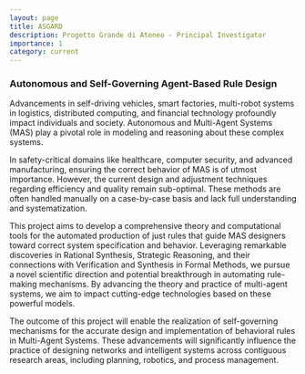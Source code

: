 ```yaml
---
layout: page
title: ASGARD
description: Progetto Grande di Ateneo - Principal Investigator
importance: 1
category: current
---
```


### **Autonomous and Self-Governing Agent-Based Rule Design**

Advancements in self-driving vehicles, smart factories, multi-robot systems in logistics, distributed computing, and financial technology profoundly impact individuals and society. Autonomous and Multi-Agent Systems (MAS) play a pivotal role in modeling and reasoning about these complex systems.

In safety-critical domains like healthcare, computer security, and advanced manufacturing, ensuring the correct behavior of MAS is of utmost importance. However, the current design and adjustment techniques regarding efficiency and quality remain sub-optimal. These methods are often handled manually on a case-by-case basis and lack full understanding and systematization.

This project aims to develop a comprehensive theory and computational tools for the automated production of just rules that guide MAS designers toward correct system specification and behavior. Leveraging remarkable discoveries in Rational Synthesis, Strategic Reasoning, and their connections with Verification and Synthesis in Formal Methods, we pursue a novel scientific direction and potential breakthrough in automating rule-making mechanisms. By advancing the theory and practice of multi-agent systems, we aim to impact cutting-edge technologies based on these powerful models.

The outcome of this project will enable the realization of self-governing mechanisms for the accurate design and implementation of behavioral rules in Multi-Agent Systems. These advancements will significantly influence the practice of designing networks and intelligent systems across contiguous research areas, including planning, robotics, and process management.
